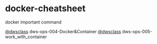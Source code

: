 # docker-cheatsheet
docker important command


[@dwsclass](https://github.com/dwsclass) dws-ops-004-Docker&Container
[@dwsclass](https://github.com/dwsclass) dws-ops-005-work_with_container

